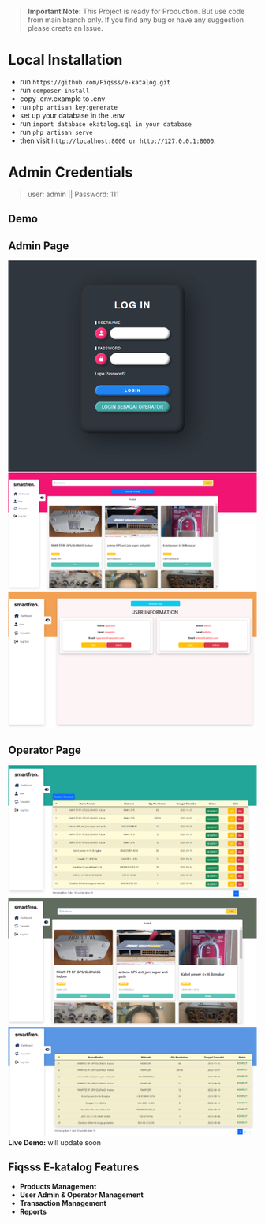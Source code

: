 > **Important Note:** This Project is ready for Production. But use code from main branch only. If you find any bug or have any suggestion please create an Issue.

# Local Installation

- run `` https://github.com/Fiqsss/e-katalog.git ``
- run ``composer install ``
- copy .env.example to .env
- run `` php artisan key:generate ``
- set up your database in the .env
- run `` import database ekatalog.sql in your database ``
- run `` php artisan serve ``
- then visit `` http://localhost:8000 or http://127.0.0.1:8000 ``.


# Admin Credentials
> user: admin || Password: 111

## Demo

## Admin Page
![Fiqsss ekatalog](public/img/demo/SC1.png)
![Fiqsss ekatalog](public/img/demo/SC2.png)
![Fiqsss ekatalog](public/img/demo/SC3.png)

## Operator Page
![Fiqsss ekatalog](public/img/demo/SC4.png)
![Fiqsss ekatalog](public/img/demo/SC5.png)
![Fiqsss ekatalog](public/img/demo/SC6.png)
**Live Demo:** will update soon

## Fiqsss E-katalog Features

- **Products Management**
- **User Admin & Operator Management**
- **Transaction Management**
- **Reports**
